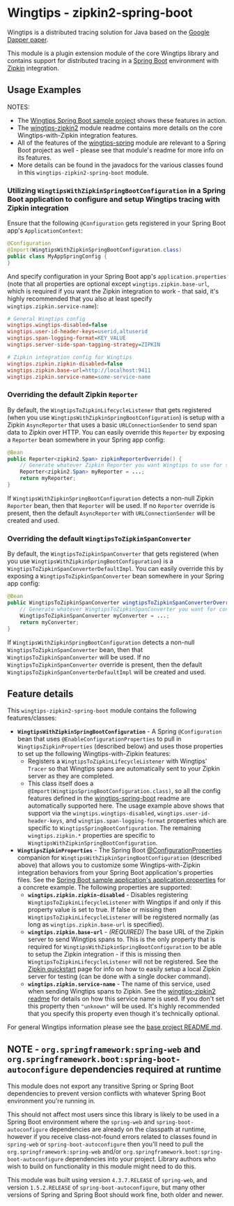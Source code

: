 # Wingtips - zipkin2-spring-boot

Wingtips is a distributed tracing solution for Java based on the 
[Google Dapper paper](http://static.googleusercontent.com/media/research.google.com/en/us/pubs/archive/36356.pdf). 

This module is a plugin extension module of the core Wingtips library and contains support for distributed tracing in a 
[Spring Boot](https://spring.io/guides/gs/spring-boot/) environment with [Zipkin](http://zipkin.io/) integration.

## Usage Examples

NOTES: 

* The [Wingtips Spring Boot sample project](../samples/sample-spring-boot) shows these features in action.
* The [wingtips-zipkin2](../wingtips-zipkin2) module readme contains more details on the core Wingtips-with-Zipkin
integration features.
* All of the features of the [wingtips-spring](../wingtips-spring) module are relevant to a Spring Boot 
project as well - please see that module's readme for more info on its features.
* More details can be found in the javadocs for the various classes found in this `wingtips-zipkin2-spring-boot` module.

### Utilizing `WingtipsWithZipkinSpringBootConfiguration` in a Spring Boot application to configure and setup Wingtips tracing with Zipkin integration

Ensure that the following `@Configuration` gets registered in your Spring Boot app's `ApplicationContext`:

``` java
@Configuration
@Import(WingtipsWithZipkinSpringBootConfiguration.class)
public class MyAppSpringConfig {
}
``` 

And specify configuration in your Spring Boot app's `application.properties` (note that all properties are optional
except `wingtips.zipkin.base-url`, which is required if you want the Zipkin integration to work - that said, it's
highly recommended that you also at least specify `wingtips.zipkin.service-name`):

``` ini
# General Wingtips config
wingtips.wingtips-disabled=false
wingtips.user-id-header-keys=userid,altuserid
wingtips.span-logging-format=KEY_VALUE 
wingtips.server-side-span-tagging-strategy=ZIPKIN

# Zipkin integration config for Wingtips
wingtips.zipkin.zipkin-disabled=false
wingtips.zipkin.base-url=http://localhost:9411
wingtips.zipkin.service-name=some-service-name
```

### Overriding the default Zipkin `Reporter`

By default, the `WingtipsToZipkinLifecycleListener` that gets registered (when you use 
`WingtipsWithZipkinSpringBootConfiguration`) is setup with a Zipkin `AsyncReporter` that uses a basic 
`URLConnectionSender` to send span data to Zipkin over HTTP. You can easily override this `Reporter` by exposing
a `Reporter` bean somewhere in your Spring app config:

``` java
@Bean
public Reporter<zipkin2.Span> zipkinReporterOverride() {
    // Generate whatever Zipkin Reporter you want Wingtips to use for sending span data to Zipkin.
    Reporter<zipkin2.Span> myReporter = ...; 
    return myReporter;
}
```

If `WingtipsWithZipkinSpringBootConfiguration` detects a non-null Zipkin `Reporter` bean, then that `Reporter` will be 
used. If no `Reporter` override is present, then the default `AsyncReporter` with `URLConnectionSender` will be created
and used.  

### Overriding the default `WingtipsToZipkinSpanConverter`

By default, the `WingtipsToZipkinSpanConverter` that gets registered (when you use 
`WingtipsWithZipkinSpringBootConfiguration`) is a `WingtipsToZipkinSpanConverterDefaultImpl`. You can easily override 
this by exposing a `WingtipsToZipkinSpanConverter` bean somewhere in your Spring app config:

``` java
@Bean
public WingtipsToZipkinSpanConverter wingtipsToZipkinSpanConverterOverride() {
    // Generate whatever WingtipsToZipkinSpanConverter you want for converting Wingtips spans to Zipkin spans.
    WingtipsToZipkinSpanConverter myConverter = ...; 
    return myConverter;
}
```

If `WingtipsWithZipkinSpringBootConfiguration` detects a non-null `WingtipsToZipkinSpanConverter` bean, then that 
`WingtipsToZipkinSpanConverter` will be used. If no `WingtipsToZipkinSpanConverter` override is present, then the 
default `WingtipsToZipkinSpanConverterDefaultImpl` will be created and used.  

## Feature details

This `wingtips-zipkin2-spring-boot` module contains the following features/classes:

* **`WingtipsWithZipkinSpringBootConfiguration`** - A Spring `@Configuration` bean that uses 
`@EnableConfigurationProperties` to pull in `WingtipsZipkinProperties` (described below) and uses those properties to 
set up the following Wingtips-with-Zipkin features:
    - Registers a `WingtipsToZipkinLifecycleListener` with Wingtips' `Tracer` so that Wingtips spans are automatically
    sent to your Zipkin server as they are completed.
    - This class itself does a `@Import(WingtipsSpringBootConfiguration.class)`, so all the config features defined in
    the [wingtips-spring-boot](../wingtips-spring-boot) readme are automatically supported here. The usage example 
    above shows that support via the `wingtips.wingtips-disabled`, `wingtips.user-id-header-keys`, and 
    `wingtips.span-logging-format` properties which are specific to `WingtipsSpringBootConfiguration`. The remaining
    `wingtips.zipkin.*` properties are specific to `WingtipsWithZipkinSpringBootConfiguration`.
* **`WingtipsZipkinProperties`** - The Spring Boot 
[@ConfigurationProperties](https://docs.spring.io/spring-boot/docs/current/reference/html/boot-features-external-config.html#boot-features-external-config-typesafe-configuration-properties) 
companion for `WingtipsWithZipkinSpringBootConfiguration` (described above) that allows you to customize some 
Wingtips-with-Zipkin integration behaviors from your Spring Boot application's properties files. See the 
[Spring Boot sample application's application.properties](../samples/sample-spring-boot/src/main/resources/application.properties) 
for a concrete example. The following properties are supported:
    - **`wingtips.zipkin.zipkin-disabled`** - Disables registering `WingtipsToZipkinLifecycleListener` with Wingtips 
    if and only if this property value is set to true. If false or missing then `WingtipsToZipkinLifecycleListener` 
    will be registered normally (as long as `wingtips.zipkin.base-url` is specified).
    - **`wingtips.zipkin.base-url`** - *(REQUIRED)* The base URL of the Zipkin server to send Wingtips spans to. This 
    is the only property that is required for `WingtipsWithZipkinSpringBootConfiguration` to be able to setup the
    Zipkin integration - if this is missing then `WingtipsToZipkinLifecycleListener` will not be registered. See 
    the [Zipkin quickstart](http://zipkin.io/pages/quickstart) page for info on how to easily setup a local Zipkin 
    server for testing (can be done with a single docker command).
    - **`wingtips.zipkin.service-name`** - The name of this service, used when sending Wingtips spans to Zipkin. See 
    the [wingtips-zipkin2 readme](../wingtips-zipkin2) for details on how this service name is used. If you don't set
    this property then `"unknown"` will be used. It's highly recommended that you specify this property even though
    it's technically optional.

For general Wingtips information please see the [base project README.md](../README.md).

## NOTE - `org.springframework:spring-web` and `org.springframework.boot:spring-boot-autoconfigure` dependencies required at runtime

This module does not export any transitive Spring or Spring Boot dependencies to prevent version conflicts with 
whatever Spring Boot environment you're running in. 

This should not affect most users since this library is likely to be used in a Spring Boot environment where the 
`spring-web` and `spring-boot-autoconfigure` dependencies are already on the classpath at runtime, however if you 
receive class-not-found errors related to classes found in `spring-web` or `spring-boot-autoconfigure` then 
you'll need to pull the `org.springframework:spring-web` and/or `org.springframework.boot:spring-boot-autoconfigure` 
dependencies into your project. Library authors who wish to build on functionality in this module might need to do 
this.

This module was built using version `4.3.7.RELEASE` of `spring-web`, and version `1.5.2.RELEASE` of 
`spring-boot-autoconfigure`, but many other versions of Spring and Spring Boot should work fine, both older and newer.
